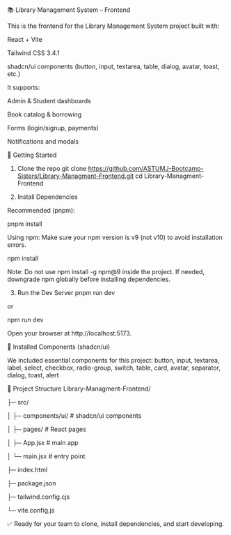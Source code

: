 📚 Library Management System – Frontend

This is the frontend for the Library Management System project built with:

React + Vite

Tailwind CSS 3.4.1

shadcn/ui components (button, input, textarea, table, dialog, avatar, toast, etc.)

It supports:

Admin & Student dashboards

Book catalog & borrowing

Forms (login/signup, payments)

Notifications and modals

🔹 Getting Started
1. Clone the repo
git clone https://github.com/ASTUMJ-Bootcamp-Sisters/Library-Managment-Frontend.git
cd Library-Managment-Frontend

2. Install Dependencies

Recommended (pnpm):

pnpm install


Using npm:
Make sure your npm version is v9 (not v10) to avoid installation errors.

npm install


Note: Do not use npm install -g npm@9 inside the project. If needed, downgrade npm globally before installing dependencies.

3. Run the Dev Server
pnpm run dev


or

npm run dev


Open your browser at http://localhost:5173.

🔹 Installed Components (shadcn/ui)

We included essential components for this project:
button, input, textarea, label, select, checkbox, radio-group, switch,
table, card, avatar, separator,
dialog, toast, alert

🔹 Project Structure
Library-Managment-Frontend/

├─ src/

│  ├─ components/ui/       # shadcn/ui components

│  ├─ pages/               # React pages

│  ├─ App.jsx              # main app

│  └─ main.jsx             # entry point

├─ index.html

├─ package.json

├─ tailwind.config.cjs

└─ vite.config.js



✅ Ready for your team to clone, install dependencies, and start developing.
